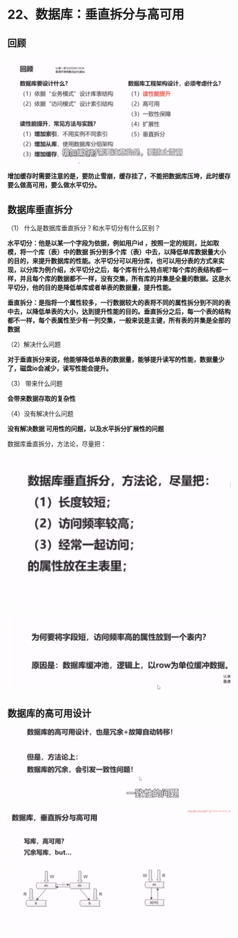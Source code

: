 # 22、数据库：垂直拆分与高可用



## 回顾

![1656254381862](22、数据库：垂直拆分与高可用.assets/1656254381862.png)

**增加缓存时需要注意的是，要防止雪崩，缓存挂了，不能把数据库压垮，此时缓存要么做高可用，要么做水平切分。**



## 数据库垂直拆分

（1） 什么是数据库垂直拆分？和水平切分有什么区别？

**水平切分：他是以某一个字段为依据，例如用户id ，按照一定的规则，比如取模，将一个库（表）中的数据 拆分到多个库（表）中去，以降低单库数据量大小的目的，来提升数据库的性能。水平切分可以用分库，也可以用分表的方式来实现，以分库为例介绍，水平切分之后，每个库有什么特点呢?每个库的表结构都一样，并且每个库的数据都不一样，没有交集，所有库的并集是全量的数据。这是水平切分，他的目的是降低单库或者单表的数据量，提升性能。**



**垂直拆分：是指将一个属性较多，一行数据较大的表将不同的属性拆分到不同的表中去，以降低单表的大小，达到提升性能的目的。垂直拆分之后，每一个表的结构都不一样，每个表属性至少有一列交集，一般来说是主键，所有表的并集是全部的数据**

 

（2）解决什么问题

**对于垂直拆分来说，他能够降低单表的数据量，能够提升读写的性能，数据量少了，磁盘io会减少，读写性能会提升。**

（3） 带来什么问题

 **会带来数据存取的复杂性**

（4）没有解决什么问题

**没有解决数据 可用性的问题，以及水平拆分扩展性的问题**





数据库垂直拆分，方法论，尽量把：

![1656265111323](22、数据库：垂直拆分与高可用.assets/1656265111323.png)

![1656265221882](22、数据库：垂直拆分与高可用.assets/1656265221882.png)





## 数据库的高可用设计

![1656265407598](22、数据库：垂直拆分与高可用.assets/1656265407598.png)





![1656265546402](22、数据库：垂直拆分与高可用.assets/1656265546402.png)







